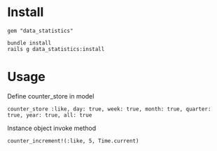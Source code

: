 # Install

```
gem "data_statistics"
```

```
bundle install
rails g data_statistics:install
```

# Usage

Define counter_store in model

```
counter_store :like, day: true, week: true, month: true, quarter: true, year: true, all: true
```

Instance object invoke method

```
counter_increment!(:like, 5, Time.current)
```
